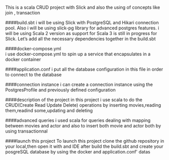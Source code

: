 
This is a scala CRUD project with Slick and also the using of concepts like join , transaction

####build.sbt
i will be using Slick with PostgreSQL and Hikari connection pool.
Also i will be using slick-pg library for advanced postgres features. 
i will be using Scala 2 version as support for Scala 3 is still in progress for Slick.
Let’s add all the necessary dependencies together in the build.sbt

####docker-compose.yml  
i use docker-compose.yml to spin up a service that encapsulates in a docker
container

####application.conf
i put all the database configuration in this file in order to connect to the database

####connection instance
i can create a connection instance using the PostgresProfile and 
previously defined configuration

####description of the project
in this project i use scala to do the CRUD(Create Read Update Delete)
operations by inserting movies,reading them,readind some,updating and deleting

####advanced queries
i used scala for queries dealing with mapping between movies and actor and also to insert both movie and actor both
by using transactionnal

####launch this project
To launch this project clone the github repository in your local,then
open it with and IDE after build the build.sbt and create your posgreSQL database
by using the docker and application.conf' datas